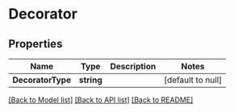 # Decorator

## Properties
Name | Type | Description | Notes
------------ | ------------- | ------------- | -------------
**DecoratorType** | **string** |  | [default to null]

[[Back to Model list]](../README.md#documentation-for-models) [[Back to API list]](../README.md#documentation-for-api-endpoints) [[Back to README]](../README.md)


